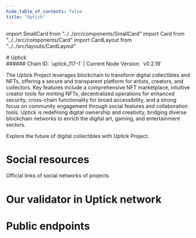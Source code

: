 ```yaml
---
hide_table_of_contents: false
title: "Uptick"
---
```


import SmallCard from "../../src/components/SmallCard"
import Card from "../../src/components/Card"
import CardLayout from "../../src/layouts/CardLayout"

<div class="h1-with-icon icon-uptick">
# Uptick
</div>
###### Chain ID: `uptick_117-1` | Current Node Version: `v0.2.19`


The Uptick Project leverages blockchain to transform digital collectibles and NFTs, offering a secure and transparent platform for artists, creators, and collectors. Key features include a comprehensive NFT marketplace, intuitive creator tools for minting NFTs, decentralized operations for enhanced security, cross-chain functionality for broad accessibility, and a strong focus on community engagement through social features and collaboration tools. Uptick is redefining digital ownership and creativity, bridging diverse blockchain networks to enrich the digital art, gaming, and entertainment sectors.

Explore the future of digital collectibles with Uptick Project.

# Social resources
Official links of social networks of projects

<CardLayout autoFitEnabled={false}>
    <SmallCard to="https://www.uptickproject.com/" header={{label: "Website", translateId: "social-telegram"}} iconPath="img/website-icon.svg"/>
    <SmallCard to="https://github.com/UptickNetwork" header={{label: "GitHub", translateId: "social-telegram"}} iconPath="img/github-icon.svg"/>
    <SmallCard to="https://discord.com/invite/teqX78VZUV" header={{label: "Discord", translateId: "social-telegram"}} iconPath="img/discord-icon.svg"/>
    <SmallCard to="https://twitter.com/Uptickproject" header={{label: "X", translateId: "social-telegram"}} iconPath="img/x-icon.svg"/>
    <SmallCard to="https://t.me/uptickproject" header={{label: "Telegram", translateId: "social-telegram"}} iconPath="img/telegram-icon.svg"/>
</CardLayout>

# Our validator in Uptick network

<CardLayout autoFitEnabled={true}>
    <Card
        to="https://uptick.explorers.guru/validator/uptickvaloper1fl3426k0avvergm7ejzczqy6rfzxk5ma93mqwj"
        header={{
            label: "[NODERS]TEAM",
            translateId: "development-setup",
        }}
        body={{
            label: "Trusted blockchain validator",
        }}
        iconPath="img/kotlin-icon.svg"
    />
</CardLayout>

# Public endpoints 

<CardLayout autoFitEnabled={true}>
    <SmallCard to="https://uptick-rpc.noders.services" header={{label: "RPC Endpoint", translateId: "rpc-endpoint"}}/>
    <SmallCard to="https://uptick-api.noders.services" header={{label: "API Endpoint", translateId: "api-endpoint"}}/>
    <SmallCard to="https://uptick-jsonrpc.noders.services" header={{label: "json-RPC Endpoint", translateId: "jrpc-endpoint"}}/>
    <SmallCard to="http://uptick-grpc.noders.services:24090" header={{label: "gRPC Endpoint", translateId: "grpc-endpoint"}}/>
    <SmallCard to="https://cosmoslist.co/mainnet/uptick" header={{label: "Cosmoslist Endpoint", translateId: "cosmoslist-endpoint"}}/>
</CardLayout>


